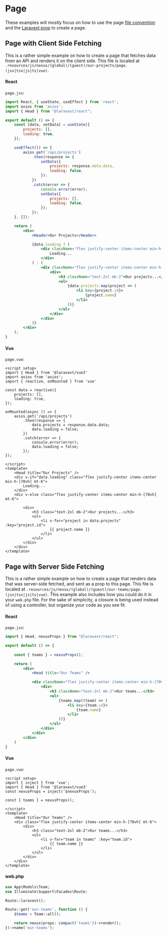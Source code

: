 # Page

These examples will mostly focus on how to use the page [file convention](/docs/concepts/file-conventions.md) and the [Laravext prop](/docs/concepts/laravext-prop.md) to create a page.

## Page with Client Side Fetching

This is a rather simple example on how to create a page that fetches data from an API and renders it on the client side. This file is localed at `.resources/js/nexus/(global)/(guest)/our-projects/page.(jsx|tsx|js|ts|vue)`.

<!-- tabs:start -->

#### **React**

`page.jsx`:

```jsx
import React, { useState, useEffect } from 'react';
import axios from 'axios';
import { Head } from "@laravext/react";

export default () => {
    const [data, setData] = useState({
        projects: [],
        loading: true,
    });

    useEffect(() => {
        axios.get('/api/projects')
            .then(response => {
                setData({
                    projects: response.data.data,
                    loading: false,
                });
            })
            .catch(error => {
                console.error(error);
                setData({
                    projects: [],
                    loading: false,
                });
            });
    }, []);

    return (
        <div>
            <Header>Our Projects</Header>

            {data.loading ? (
                <div className="flex justify-center items-center min-h-[70vh] mt-6">
                    Loading...
                </div>
            ) : (
                <div className="flex justify-center items-center min-h-[70vh] mt-6">
                    <div>
                        <h3 className="text-2xl mb-2">Our projects...</h3>
                        <ul>
                            {data.projects.map(project => (
                                <li key={project.id}>
                                    {project.name}
                                </li>
                            ))}
                        </ul>
                    </div>
                </div>
            )}
        </div>
    );
}
```

#### **Vue**

`page.vue`:

```vue
<script setup>
import { Head } from '@laravext/vue3'
import axios from 'axios';
import { reactive, onMounted } from 'vue'

const data = reactive({
    projects: [],
    loading: true,
});

onMounted(async () => {
    axios.get('/api/projects')
        .then(response => {
            data.projects = response.data.data;
            data.loading = false;
        })
        .catch(error => {
            console.error(error);
            data.loading = false;
        });
});

</script>
<template>
    <Head title="Our Projects" />
    <div v-if="data.loading" class="flex justify-center items-center min-h-[70vh] mt-6">
        Loading...
    </div>
    <div v-else class="flex justify-center items-center min-h-[70vh]  mt-6">

        <div>
            <h3 class="text-2xl mb-2">Our projects...</h3>
            <ul>
                <li v-for="project in data.projects" :key="project.id">
                    {{ project.name }}
                </li>
            </ul>
        </div>
    </div>
</template>

```

<!-- tabs:end -->

## Page with Server Side Fetching

This is a rather simple example on how to create a page that renders data that was server-side fetched, and sent as a prop to this page. This file is localed at `.resources/js/nexus/(global)/(guest)/our-teams/page.(jsx|tsx|js|ts|vue)`. This example also includes how you could do it in your `web.php` file. For the sake of simplicity, a closure is being used instead of using a controller, but organize your code as you see fit.

<!-- tabs:start -->

#### **React**

`page.jsx`:

```jsx
import { Head, nexusProps } from "@laravext/react";

export default () => {
    
    const { teams } = nexusProps();

    return (
        <div>
            <Head title="Our Teams" />

            <div className="flex justify-center items-center min-h-[70vh] mt-6">
                <div>
                    <h3 className="text-2xl mb-2">Our teams...</h3>
                    <ul>
                        {teams.map((team) => (
                            <li key={team.id}>
                                {team.name}
                            </li>
                        ))}
                    </ul>
                </div>
            </div>
        </div>
    )
}
```

#### **Vue**

`page.vue`:

```vue
<script setup>
import { inject } from 'vue';
import { Head } from '@laravext/vue3'
const nexusProps = inject('$nexusProps');

const { teams } = nexusProps();

</script>
<template>
    <Head title="Our Teams" />
    <div class="flex justify-center items-center min-h-[70vh] mt-6">
        <div>
            <h3 class="text-2xl mb-2">Our teams...</h3>
            <ul>
                <li v-for="team in teams" :key="team.id">
                    {{ team.name }}
                </li>
            </ul>
        </div>
    </div>
</template>
```

#### **web.php**

```php
use App\Models\Team;
use Illuminate\Support\Facades\Route;

Route::laravext();

Route::get('our-teams', function () {
    $teams = Team::all();

    return nexus(props: compact('teams'))->render();
})->name('our-teams');
```

<!-- tabs:end -->